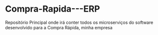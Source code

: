 # Compra-Rapida---ERP
Repositório Principal onde irá conter todos os microserviços do software desenvolvido para a Compra Rápida, minha empresa

